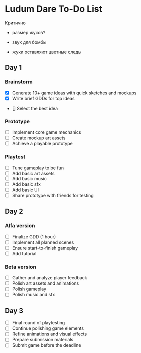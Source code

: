 # Ludum Dare To-Do List

Критично

- размер жуков?
- звук для бомбы

- жуки оставляют цветные следы

## Day 1

### Brainstorm

- [x] Generate 10+ game ideas with quick sketches and mockups
- [x] Write brief GDDs for top ideas
- [] Select the best idea

### Prototype

- [ ] Implement core game mechanics
- [ ] Create mockup art assets
- [ ] Achieve a playable prototype

### Playtest

- [ ] Tune gameplay to be fun
- [ ] Add basic art assets
- [ ] Add basic music
- [ ] Add basic sfx
- [ ] Add basic UI
- [ ] Share prototype with friends for testing

## Day 2

### Alfa version

- [ ] Finalize GDD (1 hour)
- [ ] Implement all planned scenes
- [ ] Ensure start-to-finish gameplay
- [ ] Add tutorial

### Beta version

- [ ] Gather and analyze player feedback
- [ ] Polish art assets and animations
- [ ] Polish gameplay
- [ ] Polish music and sfx

## Day 3

- [ ] Final round of playtesting
- [ ] Continue polishing game elements
- [ ] Refine animations and visual effects
- [ ] Prepare submission materials
- [ ] Submit game before the deadline
